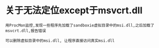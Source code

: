 # 关于无法定位except于msvcrt.dll

```text
用ProcMon监控,发现一些程序先加载了sandboxie虚拟目录中的msi.dll,之后加载了msvcrt.dll,报告错误

可以删除虚拟目录中的msi.dll, 让程序直接访问真实msi.dll
```